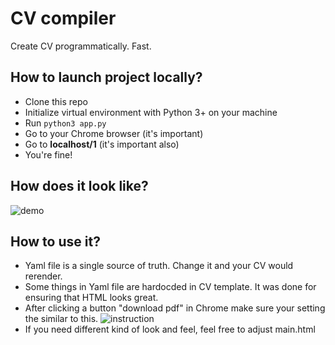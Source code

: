 # CV compiler
Create CV programmatically. Fast.

## How to launch project locally?
- Clone this repo
- Initialize virtual environment with Python 3+ on your machine
- Run 
``` python3 app.py ```
- Go to your Chrome browser (it's important)
- Go to **localhost/1** (it's important also)
- You're fine!

## How does it look like?
![demo](https://i.imgur.com/7jrIXnb.png)

## How to use it?
- Yaml file is a single source of truth. Change it and your CV would rerender.
- Some things in Yaml file are hardocded in CV template. It was done for ensuring that HTML looks great.
- After clicking a button "download pdf" in Chrome make sure your setting the similar to this.
![instruction](https://i.imgur.com/Bjk3vEi.png)
- If you need different kind of look and feel, feel free to adjust main.html
